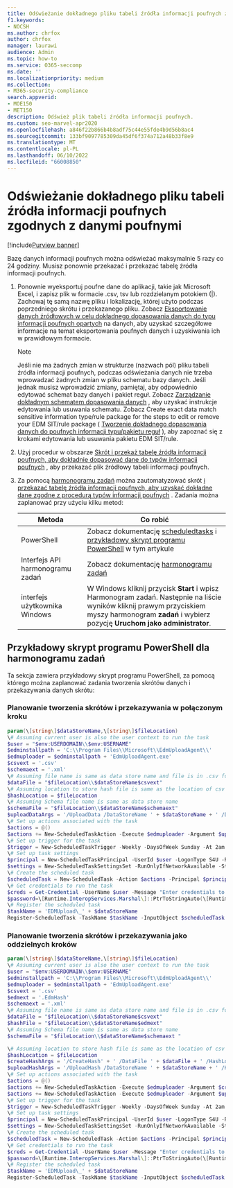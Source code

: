 ```yaml
---
title: Odświeżanie dokładnego pliku tabeli źródła informacji poufnych zgodnych z danymi poufnymi
f1.keywords:
- NOCSH
ms.author: chrfox
author: chrfox
manager: laurawi
audience: Admin
ms.topic: how-to
ms.service: O365-seccomp
ms.date: ''
ms.localizationpriority: medium
ms.collection:
- M365-security-compliance
search.appverid:
- MOE150
- MET150
description: Odśwież plik tabeli źródła informacji poufnych.
ms.custom: seo-marvel-apr2020
ms.openlocfilehash: a846f22b866b4b8adf75c44e55fde4b9d56b8ac4
ms.sourcegitcommit: 133bf9097785309da45df6f374a712a48b33f8e9
ms.translationtype: MT
ms.contentlocale: pl-PL
ms.lasthandoff: 06/10/2022
ms.locfileid: "66008850"
---
```

# <a name="refresh-your-exact-data-match-sensitive-information-source-table-file"></a>Odświeżanie dokładnego pliku tabeli źródła informacji poufnych zgodnych z danymi poufnymi 

[!include[Purview banner](../includes/purview-rebrand-banner.md)]

Bazę danych informacji poufnych można odświeżać maksymalnie 5 razy co 24 godziny. Musisz ponownie przekazać i przekazać tabelę źródła informacji poufnych.

1. Ponownie wyeksportuj poufne dane do aplikacji, takie jak Microsoft Excel, i zapisz plik w formacie .csv, tsv lub rozdzielanym potokiem (|). Zachowaj tę samą nazwę pliku i lokalizację, której użyto podczas poprzedniego skrótu i przekazanego pliku. Zobacz [Eksportowanie danych źródłowych w celu dokładnego dopasowania danych do typu informacji poufnych opartych](sit-get-started-exact-data-match-export-data.md#export-source-data-for-exact-data-match-based-sensitive-information-type) na danych, aby uzyskać szczegółowe informacje na temat eksportowania poufnych danych i uzyskiwania ich w prawidłowym formacie.

      > [!NOTE]
      > Jeśli nie ma żadnych zmian w strukturze (nazwach pól) pliku tabeli źródła informacji poufnych, podczas odświeżania danych nie trzeba wprowadzać żadnych zmian w pliku schematu bazy danych. Jeśli jednak musisz wprowadzić zmiany, pamiętaj, aby odpowiednio edytować schemat bazy danych i pakiet reguł. Zobacz [Zarządzanie dokładnym schematem dopasowania danych](sit-use-exact-data-manage-schema.md#manage-your-exact-data-match-schema) , aby uzyskać instrukcje edytowania lub usuwania schematu. Zobacz Create exact data match sensitive information type/rule package for the steps to edit or remove your EDM SIT/rule package ( [Tworzenie dokładnego dopasowania danych do poufnych informacji typu/pakietu reguł](sit-get-started-exact-data-match-create-rule-package.md#create-exact-data-match-sensitive-information-typerule-package) ), aby zapoznać się z krokami edytowania lub usuwania pakietu EDM SIT/rule.

2. Użyj procedur w obszarze [Skrót i przekaż tabelę źródła informacji poufnych, aby dokładnie dopasować dane do typów informacji poufnych](sit-get-started-exact-data-match-hash-upload.md#hash-and-upload-the-sensitive-information-source-table-for-exact-data-match-sensitive-information-types) , aby przekazać plik źródłowy tabeli informacji poufnych.

3. Za pomocą [harmonogramu zadań](/windows/desktop/TaskSchd/task-scheduler-start-page) można zautomatyzować skrót [i przekazać tabelę źródła informacji poufnych, aby uzyskać dokładne dane zgodne z procedurą typów informacji poufnych](sit-get-started-exact-data-match-hash-upload.md#hash-and-upload-the-sensitive-information-source-table-for-exact-data-match-sensitive-information-types) . Zadania można zaplanować przy użyciu kilku metod:

   |Metoda|Co robić|
   |---|---|
   |PowerShell|Zobacz dokumentację [scheduledtasks](/powershell/module/scheduledtasks/) i [przykładowy skrypt programu PowerShell](#example-powershell-script-for-task-scheduler) w tym artykule|
   |Interfejs API harmonogramu zadań|Zobacz dokumentację [harmonogramu zadań](/windows/desktop/TaskSchd/using-the-task-scheduler)|
   |interfejs użytkownika Windows|W Windows kliknij przycisk **Start** i wpisz Harmonogram zadań. Następnie na liście wyników kliknij prawym przyciskiem myszy harmonogram **zadań** i wybierz pozycję **Uruchom jako administrator**.|

## <a name="example-powershell-script-for-task-scheduler"></a>Przykładowy skrypt programu PowerShell dla harmonogramu zadań

Ta sekcja zawiera przykładowy skrypt programu PowerShell, za pomocą którego można zaplanować zadania tworzenia skrótów danych i przekazywania danych skrótu:

### <a name="schedule-hashing-and-upload-in-a-combined-step"></a>Planowanie tworzenia skrótów i przekazywania w połączonym kroku

```powershell
param(\[string\]$dataStoreName,\[string\]$fileLocation)
\# Assuming current user is also the user context to run the task
$user = "$env:USERDOMAIN\\$env:USERNAME"
$edminstallpath = 'C:\\Program Files\\Microsoft\\EdmUploadAgent\\'
$edmuploader = $edminstallpath + 'EdmUploadAgent.exe'
$csvext = '.csv'
$schemaext = '.xml'
\# Assuming file name is same as data store name and file is in .csv format
$dataFile = "$fileLocation\\$dataStoreName$csvext"
\# Assuming location to store hash file is same as the location of csv file
$hashLocation = $fileLocation
\# Assuming Schema file name is same as data store name
$schemaFile = "$fileLocation\\$dataStoreName$schemaext"
$uploadDataArgs = '/UploadData /DataStoreName ' + $dataStoreName + ' /DataFile ' + $dataFile + ' /HashLocation' + $hashLocation + ' /Schema ' + $schemaFile
\# Set up actions associated with the task
$actions = @()
$actions += New-ScheduledTaskAction -Execute $edmuploader -Argument $uploadDataArgs -WorkingDirectory $edminstallpath
\# Set up trigger for the task
$trigger = New-ScheduledTaskTrigger -Weekly -DaysOfWeek Sunday -At 2am
\# Set up task settings
$principal = New-ScheduledTaskPrincipal -UserId $user -LogonType S4U -RunLevel Highest
$settings = New-ScheduledTaskSettingsSet -RunOnlyIfNetworkAvailable -StartWhenAvailable -WakeToRun
\# Create the scheduled task
$scheduledTask = New-ScheduledTask -Action $actions -Principal $principal -Trigger $trigger -Settings $settings
\# Get credentials to run the task
$creds = Get-Credential -UserName $user -Message "Enter credentials to run the task"
$password=\[Runtime.InteropServices.Marshal\]::PtrToStringAuto(\[Runtime.InteropServices.Marshal\]::SecureStringToBSTR($creds.Password))
\# Register the scheduled task
$taskName = 'EDMUpload\_' + $dataStoreName
Register-ScheduledTask -TaskName $taskName -InputObject $scheduledTask -User $user -Password $password
```

### <a name="schedule-hashing-and-upload-as-separate-steps"></a>Planowanie tworzenia skrótów i przekazywania jako oddzielnych kroków

```powershell
param(\[string\]$dataStoreName,\[string\]$fileLocation)
\# Assuming current user is also the user context to run the task
$user = "$env:USERDOMAIN\\$env:USERNAME"
$edminstallpath = 'C:\\Program Files\\Microsoft\\EdmUploadAgent\\'
$edmuploader = $edminstallpath + 'EdmUploadAgent.exe'
$csvext = '.csv'
$edmext = '.EdmHash'
$schemaext = '.xml'
\# Assuming file name is same as data store name and file is in .csv format
$dataFile = "$fileLocation\\$dataStoreName$csvext"
$hashFile = "$fileLocation\\$dataStoreName$edmext"
\# Assuming Schema file name is same as data store name
$schemaFile = "$fileLocation\\$dataStoreName$schemaext "

\# Assuming location to store hash file is same as the location of csv file
$hashLocation = $fileLocation
$createHashArgs = '/CreateHash' + ' /DataFile ' + $dataFile + ' /HashLocation ' + $hashLocation + ' /Schema ' + $schemaFile
$uploadHashArgs = '/UploadHash /DataStoreName ' + $dataStoreName + ' /HashFile ' + $hashFile
\# Set up actions associated with the task
$actions = @()
$actions += New-ScheduledTaskAction -Execute $edmuploader -Argument $createHashArgs -WorkingDirectory $edminstallpath
$actions += New-ScheduledTaskAction -Execute $edmuploader -Argument $uploadHashArgs -WorkingDirectory $edminstallpath
\# Set up trigger for the task
$trigger = New-ScheduledTaskTrigger -Weekly -DaysOfWeek Sunday -At 2am
\# Set up task settings
$principal = New-ScheduledTaskPrincipal -UserId $user -LogonType S4U -RunLevel Highest
$settings = New-ScheduledTaskSettingsSet -RunOnlyIfNetworkAvailable -StartWhenAvailable -WakeToRun
\# Create the scheduled task
$scheduledTask = New-ScheduledTask -Action $actions -Principal $principal -Trigger $trigger -Settings $settings
\# Get credentials to run the task
$creds = Get-Credential -UserName $user -Message "Enter credentials to run the task"
$password=\[Runtime.InteropServices.Marshal\]::PtrToStringAuto(\[Runtime.InteropServices.Marshal\]::SecureStringToBSTR($creds.Password))
\# Register the scheduled task
$taskName = 'EDMUpload\_' + $dataStoreName
Register-ScheduledTask -TaskName $taskName -InputObject $scheduledTask -User $user -Password $password
```
